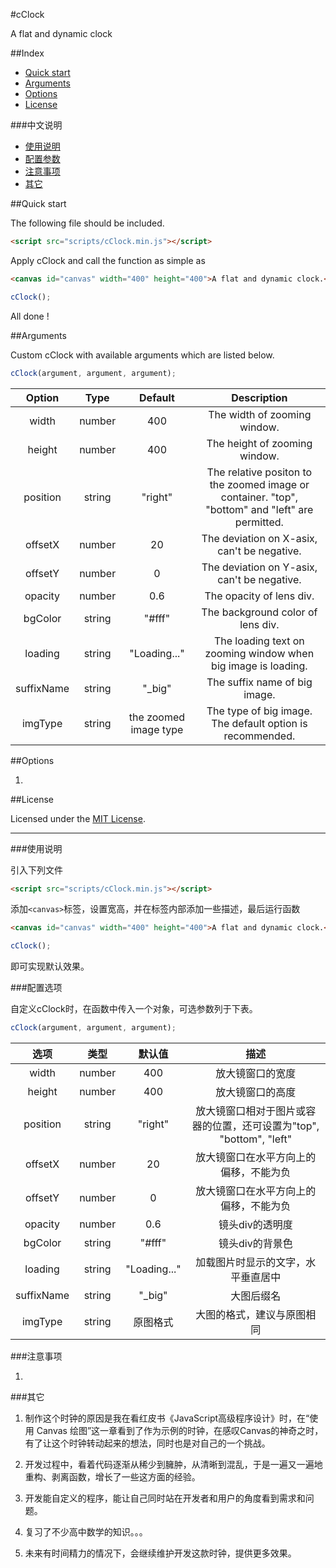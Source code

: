#cClock

A flat and dynamic clock

##Index

* [Quick start](#quick-start)
* [Arguments](#arguments)
* [Options](#options)
* [License](#license)

###中文说明
* [使用说明](#使用说明)
* [配置参数](#配置参数)
* [注意事项](#注意事项)
* [其它](#其它)

##Quick start

The following file should be included.

```html
<script src="scripts/cClock.min.js"></script>
```

Apply cClock and call the function as simple as

```html
<canvas id="canvas" width="400" height="400">A flat and dynamic clock.</canvas>
```

```javascript
cClock();
```

All done !

##Arguments

Custom cClock with available arguments which are listed below.

```javascript
cClock(argument, argument, argument);
```

| Option | Type | Default | Description |
|:---:|:---:|:---:|:---:|
| width | number | 400 | The width of  zooming window. |
| height | number | 400 | The height of  zooming window. |
| position | string | "right" | The relative positon to the zoomed image or container. "top", "bottom" and "left" are permitted.  |
| offsetX | number | 20 | The deviation on X-asix, can't be negative. |
| offsetY | number | 0 | The deviation on Y-asix, can't be negative. |
| opacity | number | 0.6 | The opacity of lens div. |
| bgColor | string | "#fff" | The background color of lens div. |
| loading | string | "Loading..." | The loading text on zooming window when  big image is loading. |
| suffixName | string | "_big" | The suffix name of big image. |
| imgType | string | the zoomed image type | The type of big image. The default option is recommended. |

##Options

1. 

##License

Licensed under the [MIT License](https://github.com/pciapcib/cClock/blob/master/license.md).

--------

###使用说明

引入下列文件

```html
<script src="scripts/cClock.min.js"></script>
```

添加`<canvas>`标签，设置宽高，并在标签内部添加一些描述，最后运行函数

```html
<canvas id="canvas" width="400" height="400">A flat and dynamic clock.</canvas>
```

```javascript
cClock();
```

即可实现默认效果。

###配置选项

自定义cClock时，在函数中传入一个对象，可选参数列于下表。

```javascript
cClock(argument, argument, argument);
```

<!-- 画布宽高 400 400 -->

<!-- 时针长度比例 0.65-->
<!-- 分针长度比例 0.85-->
<!-- 秒针长度比例 0.8-->

<!-- 指针粗细 2 -->
<!-- 指针颜色 #000-->
<!-- 指针类型 round -->

<!-- 没有圆心 false -->
<!-- 圆心半径 5 -->

<!-- 没有指针尾部 true-->
<!-- 时针尾部长度比例 0.2-->
<!-- 分针尾部长度比例 0.2-->
<!-- 秒针尾部长度比例 0.2-->

<!-- 没有边框 false-->
<!-- 边框粗细 2 -->
<!-- 边框颜色 #000-->

<!-- 背景色 #fff-->

<!-- 没有刻度 false-->
<!-- 没有分钟刻度 false-->

<!-- 小时刻度长度 0.15-->
<!-- 小时刻度粗细 6-->

<!-- 分钟刻度长度 0.08-->
<!-- 分钟刻度粗细 2-->

<!-- 刻度颜色 #000-->

| 选项 | 类型 | 默认值 | 描述 |
|:---:|:---:|:---:|:---:|
| width | number | 400 | 放大镜窗口的宽度 |
| height | number | 400 | 放大镜窗口的高度 |
| position | string | "right" | 放大镜窗口相对于图片或容器的位置，还可设置为"top", "bottom", "left" |
| offsetX | number | 20 | 放大镜窗口在水平方向上的偏移，不能为负 |
| offsetY | number | 0 | 放大镜窗口在水平方向上的偏移，不能为负 |
| opacity | number | 0.6 | 镜头div的透明度 |
| bgColor | string | "#fff" | 镜头div的背景色 |
| loading | string | "Loading..." | 加载图片时显示的文字，水平垂直居中 |
| suffixName | string | "_big" | 大图后缀名 |
| imgType | string | 原图格式 | 大图的格式，建议与原图相同 |

###注意事项

1. 

###其它

1. 制作这个时钟的原因是我在看红皮书《JavaScript高级程序设计》时，在“使用 Canvas 绘图”这一章看到了作为示例的时钟，在感叹Canvas的神奇之时，有了让这个时钟转动起来的想法，同时也是对自己的一个挑战。

2. 开发过程中，看着代码逐渐从稀少到臃肿，从清晰到混乱，于是一遍又一遍地重构、剥离函数，增长了一些这方面的经验。

3. 开发能自定义的程序，能让自己同时站在开发者和用户的角度看到需求和问题。

4. 复习了不少高中数学的知识。。。

5. 未来有时间精力的情况下，会继续维护开发这款时钟，提供更多效果。
